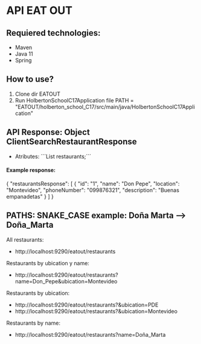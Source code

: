 # API EAT OUT

## Requiered technologies:
- Maven
- Java 11
- Spring

## How to use?
1. Clone dir EATOUT
2. Run HolbertonSchoolC17Application file PATH = "EATOUT/holberton_school_C17/src/main/java/HolbertonSchoolC17Application"

## API Response: Object ClientSearchRestaurantResponse
- Atributes: ´´´List<Restaurant> restaurants;´´´

#### Example response:
{
"restaurantsResponse": [
{
"id": "1",
"name": "Don Pepe",
"location": "Montevideo",
"phoneNumber": "099876321",
"description": "Buenas empanadetas"
}
]
}


## PATHS: SNAKE_CASE example: Doña Marta --> Doña_Marta

All restaurants:
- http://localhost:9290/eatout/restaurants

Restaurants by ubication y name:
- http://localhost:9290/eatout/restaurants?name=Don_Pepe&ubication=Montevideo

Restaurants by ubication:
- http://localhost:9290/eatout/restaurants?&ubication=PDE
- http://localhost:9290/eatout/restaurants?&ubication=Montevideo

Restaurants by name:
- http://localhost:9290/eatout/restaurants?name=Doña_Marta
